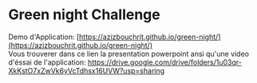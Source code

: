 # Green night Challenge
 Demo d'Application: [https://azizbouchrit.github.io/green-night/](https://azizbouchrit.github.io/green-night/)
 </br>
 Vous trouverer dans ce lien la presentation powerpoint ansi qu'une video d'éssai de l'application: https://drive.google.com/drive/folders/1u03qr-XkKstO7xZwVk6yVcTdhsx16UVW?usp=sharing
